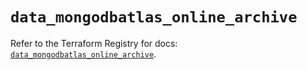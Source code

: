 # `data_mongodbatlas_online_archive`

Refer to the Terraform Registry for docs: [`data_mongodbatlas_online_archive`](https://registry.terraform.io/providers/mongodb/mongodbatlas/1.22.0/docs/data-sources/online_archive).
